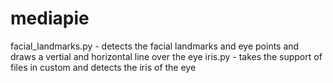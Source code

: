 # mediapie
 
facial_landmarks.py - detects the facial landmarks and eye points and draws a vertial and horizontal line over the eye 
iris.py - takes the support of files in custom and detects the iris of the eye 
